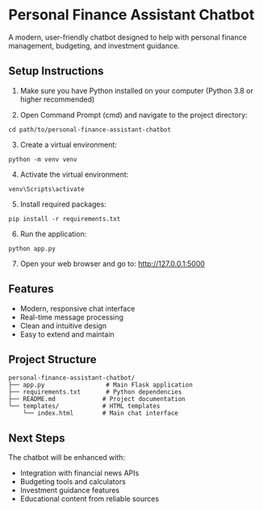 # Personal Finance Assistant Chatbot

A modern, user-friendly chatbot designed to help with personal finance management, budgeting, and investment guidance.

## Setup Instructions

1. Make sure you have Python installed on your computer (Python 3.8 or higher recommended)

2. Open Command Prompt (cmd) and navigate to the project directory:
```
cd path/to/personal-finance-assistant-chatbot
```

3. Create a virtual environment:
```
python -m venv venv
```

4. Activate the virtual environment:
```
venv\Scripts\activate
```

5. Install required packages:
```
pip install -r requirements.txt
```

6. Run the application:
```
python app.py
```

7. Open your web browser and go to: http://127.0.0.1:5000

## Features

- Modern, responsive chat interface
- Real-time message processing
- Clean and intuitive design
- Easy to extend and maintain

## Project Structure

```
personal-finance-assistant-chatbot/
├── app.py                 # Main Flask application
├── requirements.txt       # Python dependencies
├── README.md             # Project documentation
└── templates/            # HTML templates
    └── index.html        # Main chat interface
```

## Next Steps

The chatbot will be enhanced with:
- Integration with financial news APIs
- Budgeting tools and calculators
- Investment guidance features
- Educational content from reliable sources 